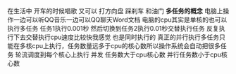  在生活中
 开车的时候唱歌 又可以 打方向盘 踩刹车 和油门
 **多任务的概念**
 电脑上操作一边可以听QQ音乐一边可以QQ聊天Word文档
 电脑的cpu其实是单核的也可以执行多任务
 任务1执行0.001秒 然后切换到任务2执行0.01秒交替执行任务 反复执行下去交替执行cpu速度比较快我感觉
 也是同时执行的
 真正的并行执行多任务只能在多核cpu上执行，任务数量远多于cpu的核心数所以操作系统会自动把很多任务
 轮流调度到每个核心上执行
 并发  任务数大于cpu核心数     并行任务数小于cpu核心数